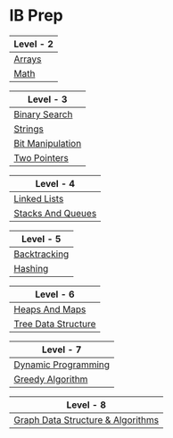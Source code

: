 # IB Prep


| Level - 2 |
| - |
| [Arrays](https://github.com/XXDIL/IB-Prep/tree/main/Array) |
| [Math](https://github.com/XXDIL/IB-Prep/tree/main/Math) |

| Level - 3 |
| - |
| [Binary Search](https://github.com/XXDIL/IB-Prep/tree/main/Binary%20Search) |
| [Strings](https://github.com/XXDIL/IB-Prep/tree/main/Strings) |
| [Bit Manipulation](https://github.com/XXDIL/IB-Prep/tree/main/Bit%20Manipulation) |
| [Two Pointers](https://github.com/XXDIL/IB-Prep/tree/main/Two%20Pointers) |

| Level - 4 |
| - |
| [Linked Lists](https://github.com/XXDIL/IB-Prep/tree/main/Linked%20Lists) |
| [Stacks And Queues](https://github.com/XXDIL/IB-Prep/tree/main/Stacks%20And%20Queues) |

| Level - 5 |
| - |
| [Backtracking](https://github.com/XXDIL/IB-Prep/tree/main/Backtracking) |
| [Hashing](https://github.com/XXDIL/IB-Prep/tree/main/Hashing) |

| Level - 6 |
| - |
| [Heaps And Maps](https://github.com/XXDIL/IB-Prep/tree/main/Heaps%20And%20Maps) |
| [Tree Data Structure](https://github.com/XXDIL/IB-Prep/tree/main/Tree%20Data%20Structure) |

| Level - 7 |
| - |
| [Dynamic Programming](https://github.com/XXDIL/IB-Prep/tree/main/) |
| [Greedy Algorithm](https://github.com/XXDIL/IB-Prep/tree/main/) |

| Level - 8 |
| - |
| [Graph Data Structure & Algorithms](https://github.com/XXDIL/IB-Prep/tree/main/) | 
